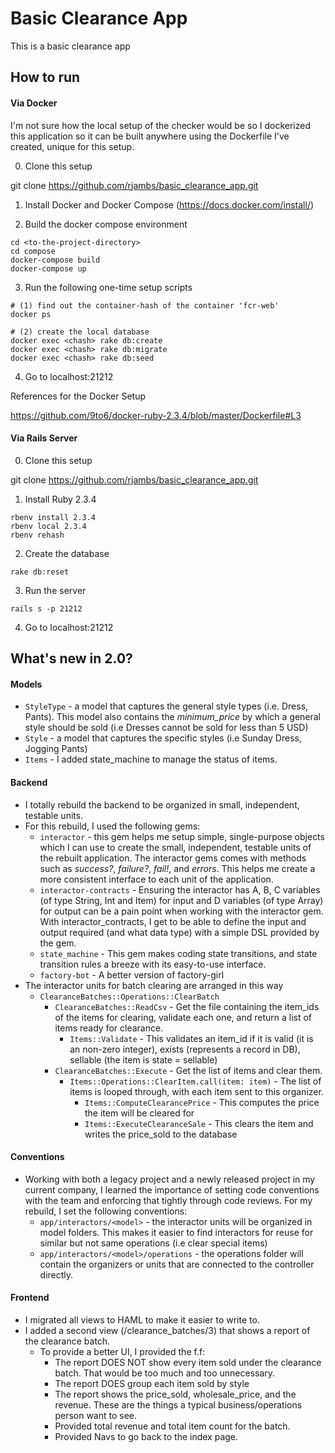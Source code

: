 # Basic Clearance App

This is a basic clearance app

## How to run

#### Via Docker

I'm not sure how the local setup of the checker would be so I dockerized this application so it can be built anywhere using the Dockerfile I've created, unique for this setup. 

0. Clone this setup

git clone https://github.com/rjambs/basic_clearance_app.git

1. Install Docker and Docker Compose (https://docs.docker.com/install/)

2. Build the docker compose environment

```
cd <to-the-project-directory>
cd compose
docker-compose build
docker-compose up
```

3. Run the following one-time setup scripts

```
# (1) find out the container-hash of the container 'fcr-web'
docker ps

# (2) create the local database
docker exec <chash> rake db:create
docker exec <chash> rake db:migrate
docker exec <chash> rake db:seed
```

4. Go to localhost:21212


References for the Docker Setup

https://github.com/9to6/docker-ruby-2.3.4/blob/master/Dockerfile#L3

#### Via Rails Server

0. Clone this setup

git clone https://github.com/rjambs/basic_clearance_app.git

1. Install Ruby 2.3.4

```
rbenv install 2.3.4
rbenv local 2.3.4
rbenv rehash
```

2. Create the database

```
rake db:reset
```

3. Run the server

```
rails s -p 21212
```

4. Go to localhost:21212

## What's new in 2.0?

#### Models
- `StyleType` - a model that captures the general style types (i.e. Dress, Pants). This model also contains the _minimum_price_ by which a general style should be sold (i.e Dresses cannot be sold for less than 5 USD)
- `Style` - a model that captures the specific styles (i.e Sunday Dress, Jogging Pants)
- `Items` - I added state_machine to manage the status of items. 

#### Backend
- I totally rebuild the backend to be organized in small, independent, testable units.
- For this rebuild, I used the following gems:
    - `interactor` - this gem helps me setup simple, single-purpose objects which I can use to create the small, independent, testable units of the rebuilt application. The interactor gems comes with methods such as _success?_,  _failure?_, _fail!_, and _errors_. This helps me create a more consistent interface to each unit of the application.
    - `interactor-contracts` - Ensuring the interactor has A, B, C variables (of type String, Int and Item) for input and D variables (of type Array) for output can be a pain point when working with the interactor gem. With interactor_contracts, I get to be able to define the input and output required (and what data type) with a simple DSL provided by the gem.
    - `state_machine` - This gem makes coding state transitions, and state transition rules a breeze with its easy-to-use interface.
    - `factory-bot` - A better version of factory-girl
- The interactor units for batch clearing are arranged in this way
    - `ClearanceBatches::Operations::ClearBatch`
        - `ClearanceBatches::ReadCsv` - Get the file containing the item_ids of the items for clearing, validate each one, and return a list of items ready for clearance.
            - `Items::Validate` - This validates an item_id if it is valid (it is an non-zero integer), exists (represents a record in DB), sellable (the item is state = sellable)
        - `ClearanceBatches::Execute` - Get the list of items and clear them.
            - `Items::Operations::ClearItem.call(item: item)` - The list of items is looped through, with each item sent to this organizer.
                - `Items::ComputeClearancePrice` - This computes the price the item will be cleared for
                - `Items::ExecuteClearanceSale` - This clears the item and writes the price_sold to the database
#### Conventions
- Working with both a legacy project and a newly released project in my current company, I learned the importance of setting code conventions with the team and enforcing that tightly through code reviews. For my rebuild, I set the following conventions:
    - `app/interactors/<model>` - the interactor units will be organized in model folders. This makes it easier to find interactors for reuse for similar but not same operations (i.e clear special items)
    - `app/interactors/<model>/operations` - the operations folder will contain the organizers or units that are connected to the controller directly. 
#### Frontend
- I migrated all views to HAML to make it easier to write to.
- I added a second view (/clearance_batches/3) that shows a report of the clearance batch. 
    - To provide a better UI, I provided the f.f:
        - The report DOES NOT show every item sold under the clearance batch. That would be too much and too unnecessary. 
        - The report DOES group each item sold by style
        - The report shows the price_sold, wholesale_price, and the revenue. These are the things a typical business/operations person want to see.
        - Provided total revenue and total item count for the batch.
        - Provided Navs to go back to the index page.
